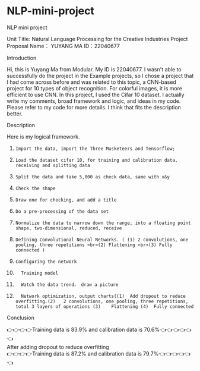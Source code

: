 # NLP-mini-project
NLP mini project


Unit Title: Natural Language Processing for the Creative Industries
Project Proposal
Name： YUYANG MA
ID：22040677



Introduction

Hi, this is Yuyang Ma from Modular. 
My ID is 22040677. 
I wasn't able to successfully do the project in the Example projects, so I chose a project that I had come across before and was related to this topic, a CNN-based project for 10 types of object recognition. For colorful images, it is more efficient to use CNN. In this project, I used the Cifar 10 dataset.
I actually write my comments, broad framework and logic, and ideas in my code. Please refer to my code for more details. I think that fits the description better.



Description

Here is my logical framework.
 1.	    Import the data, import the Three Musketeers and Tensorflow;
 2.	    Load the dataset cifar 10, for training and calibration data, receiving and splitting data
 3.	    Split the data and take 5,000 as check data, same with x&y
 4.	    Check the shape
 5.	    Draw one for checking, and add a title
 6.	    Do a pre-processing of the data set
 7.	    Normalize the data to narrow down the range, into a floating point shape, two-dimensional, reduced, receive
 8.	    Defining Convolutional Neural Networks. ( (1) 2 convolutions, one pooling, three repetitions <br>(2) Flattening <br>(3) Fully connected )
 9.	    Configuring the network
 10.	   Training model
 11.	   Watch the data trend， draw a picture
 12.	   Network optimization, output charts((1)	Add dropout to reduce overfitting.(2)	2 convolutions, one pooling, three repetitions, total 3 layers of operations (3)	Flattening (4)	Fully connected
   
   
   
Conclusion

👉👉👉👉Training data is 83.9% and calibration data is 70.6%👈👈👈👈👈👈 <br>
After adding dropout to reduce overfitting <br>
👉👉👉👉Training data is 87.2% and calibration data is 79.7%👈👈👈👈👈👈

